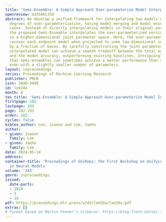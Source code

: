 ```yaml
---
title: 'Semi-Ensemble: A Simple Approach Over-parameterize Model Interpolation'
openreview: m33S4kCJSd
abstract: We develop a unified framework for interpolating two models with various
  degrees of over-parameterization, having model merging and model ensemble as special
  cases. Instead of directly interpolating models in their original parameter space,
  the proposed Semi-Ensemble interpolates the over-parameterized versions of the models
  in a higher-dimensional joint parameter space. Here, the over-parameterizations
  recover each endpoint model when projected to some low-dimensional subspace spanned
  by a fraction of bases. By carefully constructing the joint parameter space, the
  interpolated model can achieve a smooth tradeoff between the total number of parameters
  and the model accuracy, outperforming existing baselines. Intriguingly, we show
  that Semi-ensembles can sometimes achieve a better performance than vanilla ensembles,
  even with a slightly smaller number of parameters.
layout: inproceedings
series: Proceedings of Machine Learning Research
publisher: PMLR
issn: 2640-3498
id: lee24a
month: 0
tex_title: 'Semi-Ensemble: A Simple Approach Over-parameterize Model Interpolation'
firstpage: 182
lastpage: 193
page: 182-193
order: 182
cycles: false
bibtex_author: Lee, Jiwoon and Lee, Jaeho
author:
- given: Jiwoon
  family: Lee
- given: Jaeho
  family: Lee
date: 2024-05-14
address:
container-title: 'Proceedings of UniReps: the First Workshop on Unifying Representations
  in Neural Models'
volume: '243'
genre: inproceedings
issued:
  date-parts:
  - 2024
  - 5
  - 14
pdf: https://proceedings.mlr.press/v243/lee24a/lee24a.pdf
extras: []
# Format based on Martin Fenner's citeproc: https://blog.front-matter.io/posts/citeproc-yaml-for-bibliographies/
---
```

